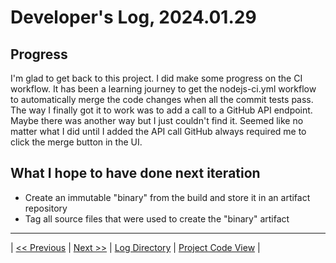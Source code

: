 # Developer's Log, 2024.01.29

## Progress

I'm glad to get back to this project. I did make some progress on the CI workflow. It has been a learning
journey to get the nodejs-ci.yml workflow to automatically merge the code changes when all the commit tests
pass. The way I finally got it to work was to add a call to a GitHub API endpoint. Maybe there was another way
but I just couldn't find it. Seemed like no matter what I did until I added the API call GitHub always required me to
click the merge button in the UI.

## What I hope to have done next iteration

* Create an immutable "binary" from the build and store it in an artifact repository
* Tag all source files that were used to create the "binary" artifact

---
| [<< Previous](https://woodyb.github.io/vending-machine-project/design/developers-log/2024.01.09)
| [Next >>](https://woodyb.github.io/vending-machine-project/design/developers-log/2024.01.31)
| [Log Directory](https://woodyb.github.io/vending-machine-project/design/developers-log/Directory-Of-Developers-Logs)
| [Project Code View](https://github.com/WoodyB/vending-machine-project) |
